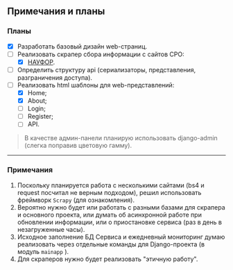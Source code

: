 ## Примечания и планы

### Планы

- [x] Разработать базовый дизайн web-страниц.
- [ ] Реализовать скрапер сбора информации с сайтов СРО:
    - [x] [НАУФОР](https://naufor.ru/).

- [ ] Определить структуру api (сериализаторы, представления, разграничения доступа).
- [ ] Реализовать html шаблоны для web-представлений:
    - [x] Home;
    - [x] About;
    - [ ] Login;
    - [ ] Register;
    - [ ] API.

> В качестве админ-панели планирую использовать django-admin (слегка поправив цветовую гамму).

___

### Примечания

1. Поскольку планируется работа с несколькими сайтами (bs4 и request посчитал
   не верным подходом), решил использовать фреймворк `Scrapy` (для ознакомления).
2. Вероятно нужно будет или работать с разными базами для скрапера и основного
   проекта, или думать об асинхронной работе при обновлении информации, или
   о приостановке сервиса (раз в день в незагруженные часы).
3. Исходное заполнение БД Сервиса и ежедневный мониторинг думаю реализовать через отдельные команды
   для Django-проекта (в модуль `mainapp` ).
4. Для скраперов нужно будет реализовать "этичную работу".